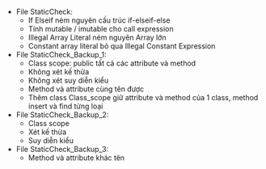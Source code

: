 *   File StaticCheck:
    -   If Elseif ném nguyên cấu trúc if-elseif-else
    -   Tính mutable / imutable cho call expression
    -   Illegal Array Literal ném nguyên Array lớn
    -   Constant array literal bỏ qua Illegal Constant Expression 
*   File StaticCheck_Backup_1:
    -   Class scope: public tất cả các attribute và method
    -   Không xét kế thừa
    -   Không xét suy diễn kiểu
    -   Method và attribute cùng tên được
    -   Thêm class Class_scope giữ attribute và method của 1 class, method insert và find từng loại
*   File StaticCheck_Backup_2: 
    -   Class scope
    -   Xét kế thừa
    -   Suy diễn kiểu
*   File StaticCheck_Backup_3:
    -   Method và attribute khác tên
